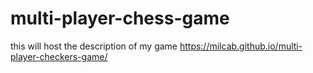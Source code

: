 # multi-player-chess-game
this will host the description of my game
 https://milcab.github.io/multi-player-checkers-game/
